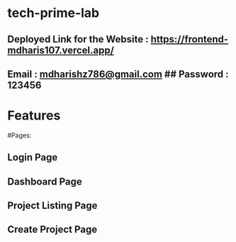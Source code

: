 # tech-prime-lab

## Deployed Link for the Website : https://frontend-mdharis107.vercel.app/

## Email : mdharishz786@gmail.com ## Password : 123456


# Features  

#Pages:
## Login Page 
## Dashboard Page
## Project Listing Page
## Create Project Page
